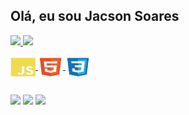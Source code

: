 ## Olá, eu sou Jacson Soares
<div>
  <a href="https://github.com/jsoaares97">
  <img height="180em" src="https://github-readme-stats.vercel.app/api?username=jsoaares97&show_icons=true&theme=dark&include_all_commits=true&count_private=true"/>
  <img height="180em" src="https://github-readme-stats.vercel.app/api/top-langs/?username=jsoaares97&layout=compact&langs_count=7&theme=dark"/>
</div>
<div style="display: inline_block"><br>
  <img align="center" alt="JAC-Js" height="30" width="40" src="https://raw.githubusercontent.com/devicons/devicon/master/icons/javascript/javascript-plain.svg">
  <img align="center" alt="JAC-HTML" height="30" width="40" src="https://raw.githubusercontent.com/devicons/devicon/master/icons/html5/html5-original.svg">
  <img align="center" alt="JAC-CSS" height="30" width="40" src="https://raw.githubusercontent.com/devicons/devicon/master/icons/css3/css3-original.svg">
</div>
  
  ##
<div> 
  <a href="https://instagram.com/jsoaares97" target="_blank"><img src="https://img.shields.io/badge/-Instagram-%23E4405F?style=for-the-badge&logo=instagram&logoColor=white" target="_blank"></a>
  <a href = "mailto:jacsonsoares1997@gmail.com"><img src="https://img.shields.io/badge/-Gmail-%23333?style=for-the-badge&logo=gmail&logoColor=white" target="_blank"></a>
  <a href="https://www.linkedin.com/in/jsoaares97" target="_blank"><img src="https://img.shields.io/badge/-LinkedIn-%230077B5?style=for-the-badge&logo=linkedin&logoColor=white" target="_blank">
    
